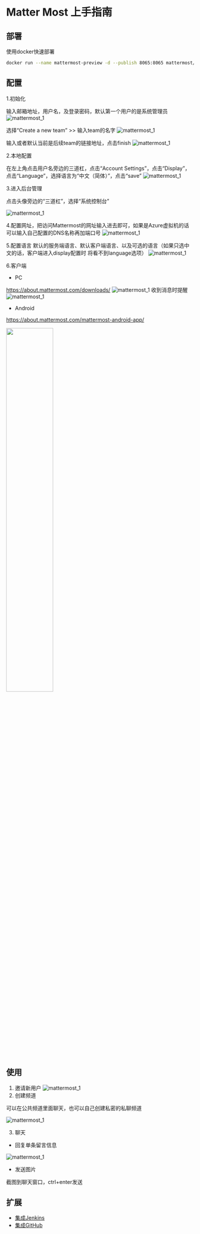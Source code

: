 # Matter Most 上手指南

## 部署

使用docker快速部署
``` bash
docker run --name mattermost-preview -d --publish 8065:8065 mattermost/mattermost-preview
```


## 配置
1.初始化 

输入邮箱地址，用户名，及登录密码，默认第一个用户的是系统管理员
![mattermost_1](../images/mattermost_base_1.png)

选择“Create a new team” >> 输入team的名字
![mattermost_1](../images/mattermost_base_2.png)

输入或者默认当前是后续team的链接地址，点击finish
![mattermost_1](../images/mattermost_base_3.png)

2.本地配置

在左上角点击用户名旁边的三道杠，点击“Account Settings”，点击“Display”，点击“Language”，选择语言为“中文（简体）”，点击“save”
![mattermost_1](../images/mattermost_base_4.png)

3.进入后台管理

点击头像旁边的“三道杠”，选择“系统控制台”

![mattermost_1](../images/mattermost_base_5.png)

4.配置网址，把访问Mattermost的网址输入进去即可，如果是Azure虚拟机的话可以输入自己配置的DNS名称再加端口号
![mattermost_1](../images/mattermost_base_6.png)

5.配置语言
默认的服务端语言、默认客户端语言、以及可选的语言（如果只选中文的话，客户端进入display配置时 将看不到language选项）
![mattermost_1](../images/mattermost_base_7.png)

6.客户端

* PC

https://about.mattermost.com/downloads/
![mattermost_1](../images/mattermost_base_8.png)
收到消息时提醒
![mattermost_1](../images/mattermost_base_9.png)

* Android

https://about.mattermost.com/mattermost-android-app/

<img src="../images/mattermost_base_10.jpg" width="50%">


## 使用
1. 邀请新用户
![mattermost_1](../images/mattermost_base_13.png)
2. 创建频道

可以在公共频道里面聊天，也可以自己创建私密的私聊频道

![mattermost_1](../images/mattermost_base_14.png)

3. 聊天

* 回复单条留言信息

![mattermost_1](../images/mattermost_base_15.png)
* 发送图片

截图到聊天窗口，ctrl+enter发送


## 扩展

+ [集成Jenkins](jenkins.md)
+ [集成GitHub](github.md)
